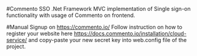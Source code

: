 #Commento SSO
.Net Framework MVC implementation of Single sign-on functionality with usage of Commento on frontend.

#Manual
Signup on https://commento.io/
Follow instruction on how to register your website here https://docs.commento.io/installation/cloud-service/ 
and copy-paste your new secret key into web.config file of the project.
